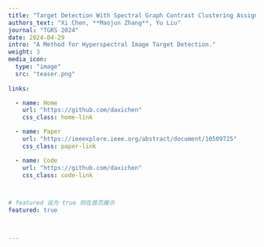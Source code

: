 ```yaml
---
title: "Target Detection With Spectral Graph Contrast Clustering Assignment and Spectral Graph Transformer in Hyperspectral Imagery"
authors_text: "Xi Chen, **Maojun Zhang**, Yu Liu"
journal: "TGRS 2024"
date: 2024-04-29
intro: "A Method for Hyperspectral Image Target Detection."
weight: 3
media_icon:
  type: "image"
  src: "teaser.png"
  
links:

  - name: Home
    url: "https://github.com/daxichen"
    css_class: home-link

  - name: Paper
    url: "https://ieeexplore.ieee.org/abstract/document/10509725"
    css_class: paper-link

  - name: Code
    url: "https://github.com/daxichen"
    css_class: code-link



# featured 设为 true 则在首页展示
featured: true



---
```



